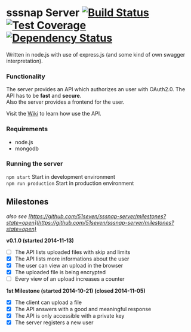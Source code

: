 # sssnap Server [![Build Status][travis-image]][travis-url] [![Test Coverage][coveralls-image]][coveralls-url] [![Dependency Status][dependency-image]][dependency-url]

Written in node.js with use of express.js (and some kind of own swagger interpretation).

### Functionality

The server provides an API which authorizes an user with OAuth2.0. The API has to be **fast** and **secure**.  
Also the server provides a frontend for the user.

Visit the [Wiki](https://github.com/51seven/sssnap-server/wiki) to learn how use the API.

### Requirements

- node.js
- mongodb

### Running the server

`npm start` Start in development environment  
`npm run production` Start in production environment

Milestones
----------

_also see [https://github.com/51seven/sssnap-server/milestones?state=open](https://github.com/51seven/sssnap-server/milestones?state=open)_

**v0.1.0 (started 2014-11-13)**  
- [ ] The API lists uploaded files with skip and limits
- [x] The API lists more informations about the user
- [x] The user can view an upload in the browser
- [x] The uploaded file is being encrypted
- [ ] Every view of an upload increases a counter

**1st Milestone (started 2014-10-21) (closed 2014-11-05)**  
- [x] The client can upload a file
- [x] The API answers with a good and meaningful response
- [x] The API is only accessible with a private key
- [x] The server registers a new user

[travis-image]: http://img.shields.io/travis/51seven/sssnap-server.svg?style=flat
[travis-url]: https://travis-ci.org/51seven/sssnap-server
[coveralls-image]: http://img.shields.io/coveralls/51seven/sssnap-server.svg?style=flat
[coveralls-url]: https://coveralls.io/r/51seven/sssnap-server
[dependency-image]: http://img.shields.io/david/51seven/sssnap-server.svg?style=flat
[dependency-url]: https://david-dm.org/51seven/sssnap-server